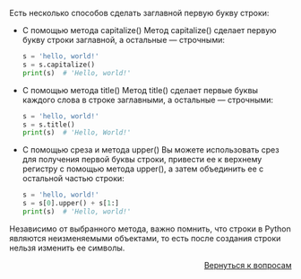 Есть несколько способов сделать заглавной первую букву строки:

- С помощью метода capitalize()
  Метод capitalize() сделает первую букву строки заглавной, а остальные — строчными:
  ```python
  s = 'hello, world!'
  s = s.capitalize()
  print(s)  # 'Hello, world!'
  ```

- С помощью метода title()
  Метод title() сделает первые буквы каждого слова в строке заглавными, а остальные — строчными:
  ```python
  s = 'hello, world!'
  s = s.title()
  print(s)  # 'Hello, World!'
  ```

- С помощью среза и метода upper()
  Вы можете использовать срез для получения первой буквы строки, привести ее к верхнему регистру с помощью метода
  upper(), а затем объединить ее с остальной частью строки:
  ```python
  s = 'hello, world!'
  s = s[0].upper() + s[1:]
  print(s)  # 'Hello, world!'
  ```

Независимо от выбранного метода, важно помнить, что строки в Python являются неизменяемыми объектами, то есть после
создания строки нельзя изменить ее символы.

<div align="right">

[Вернуться к вопросам](../Вопросы.md)

</div>
